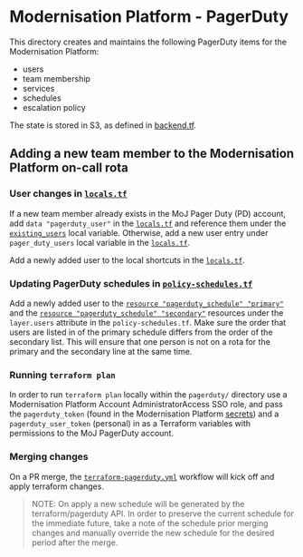 # Modernisation Platform - PagerDuty

This directory creates and maintains the following PagerDuty items for the Modernisation Platform:

- users
- team membership
- services
- schedules
- escalation policy

The state is stored in S3, as defined in [backend.tf](backend.tf).

## Adding a new team member to the Modernisation Platform on-call rota

### User changes in [`locals.tf`](https://github.com/ministryofjustice/modernisation-platform/blob/main/terraform/pagerduty/locals.tf)

If a new team member already exists in the MoJ Pager Duty (PD) account, add `data "pagerduty_user"` in the [`locals.tf`](https://github.com/ministryofjustice/modernisation-platform/blob/5f7483a0e14d9606f0f90c892cd55264e3932c46/terraform/pagerduty/locals.tf#L66) and reference them under the [`existing_users`](https://github.com/ministryofjustice/modernisation-platform/blob/5f7483a0e14d9606f0f90c892cd55264e3932c46/terraform/pagerduty/locals.tf#L37) local variable.
Otherwise, add a new user entry under `pager_duty_users` local variable in the [`locals.tf`](https://github.com/ministryofjustice/modernisation-platform/blob/5f7483a0e14d9606f0f90c892cd55264e3932c46/terraform/pagerduty/locals.tf#L5).

Add a newly added user to the local shortcuts in the [`locals.tf`](https://github.com/ministryofjustice/modernisation-platform/blob/5f7483a0e14d9606f0f90c892cd55264e3932c46/terraform/pagerduty/locals.tf#L49).

### Updating PagerDuty schedules in [`policy-schedules.tf`](https://github.com/ministryofjustice/modernisation-platform/blob/main/terraform/pagerduty/policy-schedules.tf)

Add a newly added user to the [`resource "pagerduty_schedule" "primary"`](https://github.com/ministryofjustice/modernisation-platform/blob/5f7483a0e14d9606f0f90c892cd55264e3932c46/terraform/pagerduty/policy-schedules.tf#L48) and the [`resource "pagerduty_schedule" "secondary"`](https://github.com/ministryofjustice/modernisation-platform/blob/5f7483a0e14d9606f0f90c892cd55264e3932c46/terraform/pagerduty/policy-schedules.tf#L80) resources under the `layer.users` attribute in the `policy-schedules.tf`.
Make sure the order that users are listed in of the primary schedule differs from the order of the secondary list. This will ensure that one person is not on a rota for the primary and the secondary line at the same time.

### Running `terraform plan`

In order to run `terraform plan` locally within the `pagerduty/` directory use a Modernisation Platform Account AdministratorAccess SSO role, and pass the `pagerduty_token` (found in the Modernisation Platform [secrets](https://user-guide.modernisation-platform.service.justice.gov.uk/runbooks/rotating-secrets.html#how-to-rotate-secrets)) and a `pagerduty_user_token` (personal) in as a Terraform variables with permissions to the MoJ PagerDuty account.

### Merging changes

On a PR merge, the [`terraform-pagerduty.yml`](https://github.com/ministryofjustice/modernisation-platform/blob/main/.github/workflows/terraform-pagerduty.yml) workflow will kick off and apply terraform changes.

>NOTE: On apply a new schedule will be generated by the terraform/pagerduty API.
>In order to preserve the current schedule for the immediate future, take a note of the schedule prior merging changes and manually override the new schedule for the desired period after the merge.

